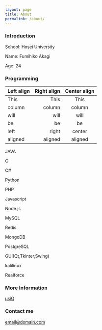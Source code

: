 ```yaml
---
layout: page
title: About
permalink: /about/
---
```


### Introduction

School: Hosei University

Name: Fumihiko Akagi

Age: 24

### Programming


| Left align | Right align | Center align |
|:-----------|------------:|:------------:|
| This       |        This |     This     |
| column     |      column |    column    |
| will       |        will |     will     |
| be         |          be |      be      |
| left       |       right |    center    |
| aligned    |     aligned |   aligned    |

JAVA

C

C#

Python

PHP

Javascript

Node.js

MySQL

Redis

MongoDB

PostgreSQL

GUI(Qt,Tkinter,Swing)

kalilinux

Realforce

### More Information

[μsiQ](http://muziqlabe.appspot.com)

### Contact me

[email@domain.com](mailto:email@domain.com)
